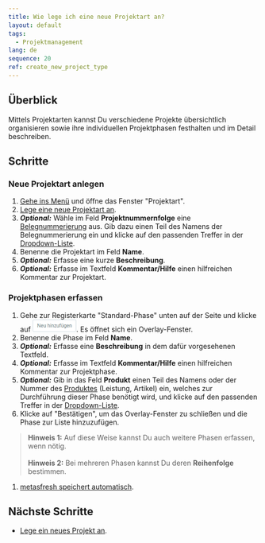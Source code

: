 ```yaml
---
title: Wie lege ich eine neue Projektart an?
layout: default
tags:
  - Projektmanagement
lang: de
sequence: 20
ref: create_new_project_type
---
```


## Überblick
Mittels Projektarten kannst Du verschiedene Projekte übersichtlich organisieren sowie ihre individuellen Projektphasen festhalten und im Detail beschreiben.

## Schritte

### Neue Projektart anlegen
1. [Gehe ins Menü](Menu) und öffne das Fenster "Projektart".
1. [Lege eine neue Projektart an](Neuer_Datensatz_Fenster_Webui).
1. ***Optional:*** Wähle im Feld **Projektnummernfolge** eine [Belegnummerierung](Belegnummern_definieren) aus. Gib dazu einen Teil des Namens der Belegnummerierung ein und klicke auf den passenden Treffer in der [Dropdown-Liste](Keyboard_Shortcuts_Liste).
1. Benenne die Projektart im Feld **Name**.
1. ***Optional:*** Erfasse eine kurze **Beschreibung**.
1. ***Optional:*** Erfasse im Textfeld **Kommentar/Hilfe** einen hilfreichen Kommentar zur Projektart.

### Projektphasen erfassen
1. Gehe zur Registerkarte "Standard-Phase" unten auf der Seite und klicke auf !["Neu hinzufügen"](assets/Neu_hinzufuegen_Button.png). Es öffnet sich ein Overlay-Fenster.
1. Benenne die Phase im Feld **Name**.
1. ***Optional:*** Erfasse eine **Beschreibung** in dem dafür vorgesehenen Textfeld.
1. ***Optional:*** Erfasse im Textfeld **Kommentar/Hilfe** einen hilfreichen Kommentar zur Projektphase.
1. ***Optional:*** Gib in das Feld **Produkt** einen Teil des Namens oder der Nummer des [Produktes](NeuesProdukt) (Leistung, Artikel) ein, welches zur Durchführung dieser Phase benötigt wird, und klicke auf den passenden Treffer in der [Dropdown-Liste](Keyboard_Shortcuts_Liste).
1. Klicke auf "Bestätigen", um das Overlay-Fenster zu schließen und die Phase zur Liste hinzuzufügen.
 >**Hinweis 1:** Auf diese Weise kannst Du auch weitere Phasen erfassen, wenn nötig.<br><br>
 >**Hinweis 2:** Bei mehreren Phasen kannst Du deren **Reihenfolge** bestimmen.

1. [metasfresh speichert automatisch](Speicheranzeige).

## Nächste Schritte
- [Lege ein neues Projekt an](Projekt_anlegen).
